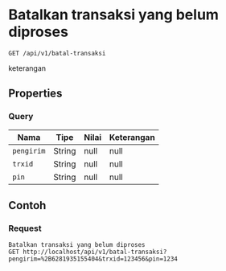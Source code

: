 # Batalkan transaksi yang belum diproses
```http
GET /api/v1/batal-transaksi
```
keterangan
## Properties
### Query
Nama | Tipe | Nilai | Keterangan
--- | --- | --- | ---
<code>pengirim</code> | String | null | null
<code>trxid</code> | String | null | null
<code>pin</code> | String | null | null

## Contoh

### Request
```http
Batalkan transaksi yang belum diproses
GET http://localhost/api/v1/batal-transaksi?pengirim=%2B6281935155404&trxid=123456&pin=1234
```
